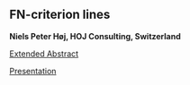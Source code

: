 ## FN-criterion lines

**Niels Peter Høj, HOJ Consulting, Switzerland**




[Extended Abstract](https://folk.ntnu.no/jochenk/JCSS/Files/EABS_Evans_Hoj.pdf)


[Presentation](https://folk.ntnu.no/jochenk/JCSS/Files/PRES_Hoj.pdf)
